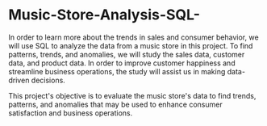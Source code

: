 # Music-Store-Analysis-SQL-
In order to learn more about the trends in sales and consumer behavior, we will use SQL to analyze the data from a music store in this project. To find patterns, trends, and anomalies, we will study the sales data, customer data, and product data. In order to improve customer happiness and streamline business operations, the study will assist us in making data-driven decisions.

This project's objective is to evaluate the music store's data to find trends, patterns, and anomalies that may be used to enhance consumer satisfaction and business operations.
